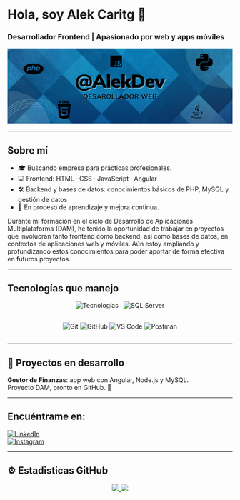 # Hola, soy Alek Caritg 👋  
### Desarrollador Frontend | Apasionado por web y apps móviles

<p align="center">
  <img src="./banner.png" alt="Banner de AlekDevs" width="100%" style="max-height: 250px; object-fit: contain;">
</p>

---

## Sobre mí

- 🎓 Buscando empresa para prácticas profesionales.  
- 💻 Frontend: HTML · CSS · JavaScript · Angular  
- 🛠️ Backend y bases de datos: conocimientos básicos de PHP, MySQL y gestión de datos  
- 🌱 En proceso de aprendizaje y mejora continua.

Durante mi formación en el ciclo de Desarrollo de Aplicaciones Multiplataforma (DAM), he tenido la oportunidad de trabajar en proyectos que involucran tanto frontend como backend, así como bases de datos, en contextos de aplicaciones web y móviles. Aún estoy ampliando y profundizando estos conocimientos para poder aportar de forma efectiva en futuros proyectos.

---

## Tecnologías que manejo

<p align="center" style="margin-bottom: 30px;">
  <img src="https://skillicons.dev/icons?i=html,css,bootstrap,javascript,angular,php,python,java,nodejs,mysql,mongodb&perline=12" alt="Tecnologías" />
  <img src="https://cdn.jsdelivr.net/gh/devicons/devicon/icons/microsoftsqlserver/microsoftsqlserver-original.svg" width="40" height="40" alt="SQL Server" style="margin-left:8px;" />
</p>

<p align="center" style="margin-bottom: 30px;">
  <!-- Herramientas -->
  <img src="https://img.shields.io/badge/Git-F05032?style=for-the-badge&logo=git&logoColor=white" alt="Git" />
  <img src="https://img.shields.io/badge/GitHub-181717?style=for-the-badge&logo=github&logoColor=white" alt="GitHub" />
  <img src="https://img.shields.io/badge/VS_Code-007ACC?style=for-the-badge&logo=visual-studio-code&logoColor=white" alt="VS Code" />
  <img src="https://img.shields.io/badge/Postman-FF6C37?style=for-the-badge&logo=postman&logoColor=white" alt="Postman" />
</p>

---

## 🚧 Proyectos en desarrollo

**Gestor de Finanzas**: app web con Angular, Node.js y MySQL.  
Proyecto DAM, pronto en GitHub. 🚀

---

## Encuéntrame en:

[![LinkedIn](https://img.shields.io/badge/LinkedIn-Alek_Caritg-0077B5?style=for-the-badge&logo=linkedin&logoColor=white&labelColor=101010)](https://www.linkedin.com/in/alekcaritg/)  
[![Instagram](https://img.shields.io/badge/Instagram-@alek_rexy05-E4405F?style=for-the-badge&logo=instagram&logoColor=white&labelColor=101010)](https://instagram.com/alek_rexy05)

---

## ⚙️ Estadisticas GitHub

<p align="center">
  <a href="https://github.com/AlekCaritgDev">
    <img height="180em" src="https://github-readme-stats-eight-theta.vercel.app/api?username=AlekCaritgDev&show_icons=true&theme=algolia&include_all_commits=true&count_private=true"/>
    <img height="180em" src="https://github-readme-stats-eight-theta.vercel.app/api/top-langs/?username=AlekCaritgDev&layout=compact&langs_count=8&theme=algolia"/>
  </a>
</p>

